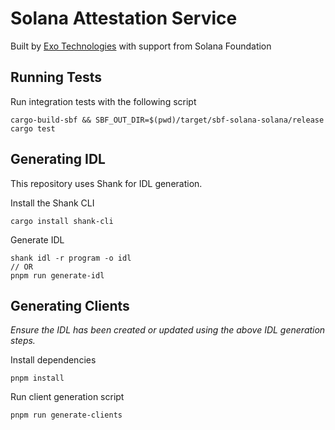 # Solana Attestation Service

Built by [Exo Technologies](https://exotechnologies.xyz) with support from Solana Foundation

## Running Tests

Run integration tests with the following script

```
cargo-build-sbf && SBF_OUT_DIR=$(pwd)/target/sbf-solana-solana/release cargo test
```

## Generating IDL

This repository uses Shank for IDL generation.

Install the Shank CLI

```
cargo install shank-cli
```

Generate IDL

```
shank idl -r program -o idl
// OR
pnpm run generate-idl
```

## Generating Clients

_Ensure the IDL has been created or updated using the above IDL generation steps._

Install dependencies

```
pnpm install
```

Run client generation script

```
pnpm run generate-clients
```
